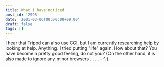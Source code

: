 ```yaml
---
title: What I have noticed
post_id: '2998'
date: '2001-03-06T00:00:00+09:00'
draft: false
tags: []
---
```


I hear that Tripod can also use CGI, but I am currently researching help by looking at help. Anything. I tried putting "life" again. How about that? You have become a pretty good feeling, do not you? (On the other hand, it is also made to ignore any minor browsers ... ... - ^;)